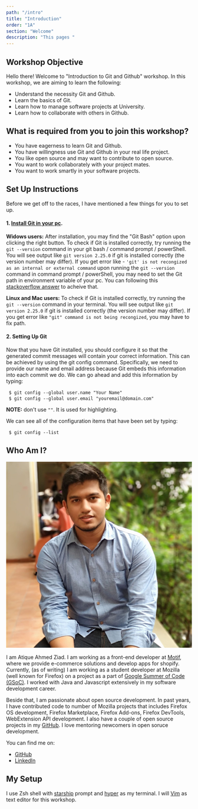 ```yaml
---
path: "/intro"
title: "Introduction"
order: "1A"
section: "Welcome"
description: "This pages "
---
```


## Workshop Objective

Hello there! Welcome to "Introduction to Git and Github" workshop. In this workshop, we are aiming to learn the following:

- Understand the necessity Git and Github.
- Learn the basics of Git.
- Learn how to manage software projects at University.
- Learn how to collaborate with others in Github.

## What is required from you to join this workshop?

- You have eagerness to learn Git and Github.
- You have willingness use Git and Github in your real life project.
- You like open source and may want to contribute to open source.
- You want to work collaborately with your project mates.
- You want to work smartly in your software projects.

## Set Up Instructions

Before we get off to the races, I have mentioned a few things for you to set up.

#### 1. [Install Git in your pc][git].

**Widows users:** After installation, you may find the "Git Bash" option upon clicking the right button. To check if Git is installed correctly, try running the `git --version` command in your git bash / command prompt / powerShell. You will see output like `git version 2.25.0` if git is installed correctly (the version number may differ).
If you get error like - `'git' is not recongized as an internal or external command` upon running the `git --version` command in command prompt / powerShell, you may need to set the Git path in environment variable of your pc. You can following this [stackoverflow answer][stackoverflow-answer] to acheive that.

**Linux and Mac users:** To check if Git is installed correctly, try running the `git --version` command in your terminal. You will see output like `git version 2.25.0` if git is installed correctly (the version number may differ). If you get error like `"git" command is not being recongized`, you may have to fix path.

#### 2. Setting Up Git

Now that you have Git installed, you should configure it so that the generated commit messages will contain your correct information. This can be achieved by using the git config command. Specifically, we need to provide our name and email address because Git embeds this information into each commit we do. We can go ahead and add this information by typing:

```shell
 $ git config --global user.name "Your Name"
 $ git config --global user.email "youremail@domain.com"
```

**NOTE:** don't use `""`. It is used for highlighting.

We can see all of the configuration items that have been set by typing:

```shell
 $ git config --list
```

## Who Am I?

![Atique Ahmed Ziad](images/atique.jpg)

I am Atique Ahmed Ziad. I am working as a front-end developer at [Motif][motif], where we provide e-commerce solutions and develop apps for shopify. Currently, (as of writing) I am working as a student developer at Mozilla (well known for Firefox) on a project as a part of [Google Summer of Code (GSoC)][gsoc]. I worked with Java and Javascript extensively in my software development career.

Beside that, I am passionate about open source development. In past years, I have contributed code to number of Mozilla projects that includes Firefox OS development, Firefox Marketplace, Firefox Add-ons, Firefox DevTools, WebExtension API development. I also have a couple of open source projects in my [GitHub][github]. I love mentoring newcomers in open soruce development.

You can find me on:

- [GitHub][github]
- [LinkedIn][linkedin]

## My Setup

I use Zsh shell with [starship][starship] prompt and [hyper][hyper] as my terminal. I will [Vim][vim] as text editor for this workshop.

[github]: https://github.com/atiqueahmedziad
[linkedin]: https://www.linkedin.com/in/atiqueahmedziad/
[starship]: https://starship.rs/
[git]: https://git-scm.com/downloads
[stackoverflow-answer]: https://stackoverflow.com/questions/4492979/git-is-not-recognized-as-an-internal-or-external-command
[motif]: https://wemotif.com/
[hyper]: https://hyper.is/
[vim]: https://www.vim.org/
[gsoc]: https://summerofcode.withgoogle.com/
